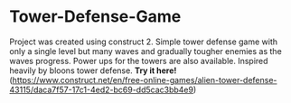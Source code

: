 # Tower-Defense-Game
Project was created using construct 2. Simple tower defense game with only a single level but many waves and gradually tougher enemies as the waves progress. Power ups for the towers are also available. Inspired heavily by bloons tower defense.
<b>Try it here!</b> (https://www.construct.net/en/free-online-games/alien-tower-defense-43115/daca7f57-17c1-4ed2-bc69-dd5cac3bb4e9)
